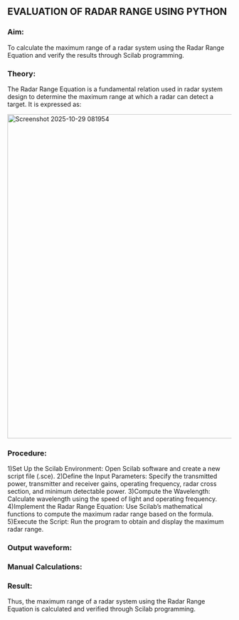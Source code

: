 ## EVALUATION OF RADAR RANGE USING PYTHON

### Aim:
To calculate the maximum range of a radar system using the Radar Range Equation and verify the results through Scilab programming.

### Theory:
The Radar Range Equation is a fundamental relation used in radar system design to determine the maximum range at which a radar can detect a target. It is expressed as:


<img width="668" height="728" alt="Screenshot 2025-10-29 081954" src="https://github.com/user-attachments/assets/1cc7b58d-a41a-4159-bad2-445992f69dec" />

### Procedure:
1)Set Up the Scilab Environment:
Open Scilab software and create a new script file (.sce).
2)Define the Input Parameters:
Specify the transmitted power, transmitter and receiver gains, operating frequency, radar cross section, and minimum detectable power.
3)Compute the Wavelength:
Calculate wavelength using the speed of light and operating frequency.
4)Implement the Radar Range Equation:
Use Scilab’s mathematical functions to compute the maximum radar range based on the formula.
5)Execute the Script:
Run the program to obtain and display the maximum radar range.

### Output waveform:


### Manual Calculations: 


### Result:
Thus, the maximum range of a radar system using the Radar Range Equation is calculated and verified through Scilab programming.
